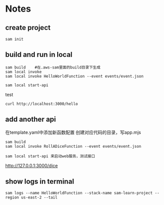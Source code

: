 # Notes

## create project
```
sam init
```

## build and run in local
```
sam build    #在.aws-sam里面的build目录下生成
sam local invoke  
sam local invoke HelloWorldFunction --event events/event.json
```

```
sam local start-api
```

test
```
curl http://localhost:3000/hello
```

## add another api
在template.yaml中添加新函数配置
创建对应代码的目录，写app.mjs

```
sam build
sam local invoke RollADiceFunction --event events/event.json

sam local start-api 来启动web服务，测试接口
```

http://127.0.0.1:3000/dice


## show logs in terminal

```
sam logs --name HelloWorldFunction --stack-name sam-learn-project --region us-east-2 --tail
```